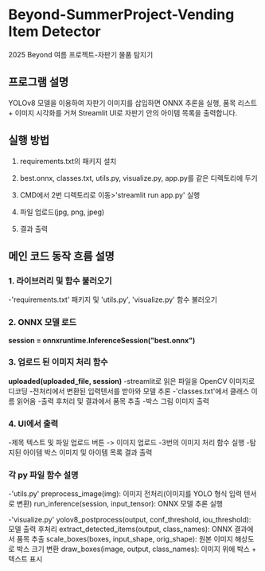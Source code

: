 # Beyond-SummerProject-Vending Item Detector
2025 Beyond 여름 프로젝트-자판기 물품 탐지기

## 프로그램 설명
YOLOv8 모델을 이용하여 자판기 이미지를 삽입하면
ONNX 추론을 실행, 품목 리스트 + 이미지 시각화를 거쳐 Streamlit UI로 자판기 안의 아이템 목록을 출력합니다.

## 실행 방법
1. requirements.txt의 패키지 설치
2. best.onnx, classes.txt, utils.py, visualize.py, app.py를 같은 디렉토리에 두기
3. CMD에서 2번 디렉토리로 이동>'streamlit run app.py' 실행

4. 파일 업로드(jpg, png, jpeg)
5. 결과 출력

## 메인 코드 동작 흐름 설명
### 1. 라이브러리 및 함수 불러오기
-'requirements.txt' 패키지 및 'utils.py', 'visualize.py' 함수 불러오기

### 2. ONNX 모델 로드
**session = onnxruntime.InferenceSession("best.onnx")**

### 3. 업로드 된 이미지 처리 함수
**uploaded(uploaded_file, session)**
-streamlit로 읽은 파일을 OpenCV 이미지로 디코딩
-전처리에서 변환된 입력텐서를 받아와 모델 추론
-'classes.txt'에서 클래스 이름 읽어옴
-출력 후처리 및 결과에서 품목 추출
-박스 그림 이미지 출력

### 4. UI에서 출력
-제목 텍스트 및 파일 업로드 버튼
-> 이미지 업로드
-3번의 이미지 처리 함수 실행
-탐지된 아이템 박스 이미지 및 아이템 목록 결과 출력

### 각 py 파일 함수 설명
-'utils.py'
preprocess_image(img): 이미지 전처리(이미지를 YOLO 형식 입력 텐서로 변환)
run_inference(session, input_tensor): ONNX 모델 추론 실행

-'visualize.py'
yolov8_postprocess(output, conf_threshold, iou_threshold): 모델 출력 후처리
extract_detected_items(output, class_names): ONNX 결과에서 품목 추출
scale_boxes(boxes, input_shape, orig_shape): 원본 이미지 해상도로 박스 크기 변환
draw_boxes(image, output, class_names): 이미지 위에 박스 + 텍스트 표시

